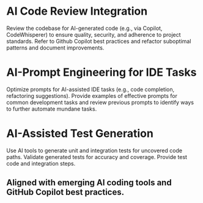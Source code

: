 # AI Code Review Integration

Review the codebase for AI-generated code (e.g., via Copilot, CodeWhisperer) to ensure quality, security, and adherence to project standards. Refer to Github Copilot best practices and refactor suboptimal patterns and document improvements.

# AI-Prompt Engineering for IDE Tasks

Optimize prompts for AI-assisted IDE tasks (e.g., code completion, refactoring suggestions). Provide examples of effective prompts for common development tasks and review previous prompts to identify ways to further automate mundane tasks. 

# AI-Assisted Test Generation

Use AI tools to generate unit and integration tests for uncovered code paths. Validate generated tests for accuracy and coverage. Provide test code and integration steps.

## Aligned with emerging AI coding tools and GitHub Copilot best practices.
